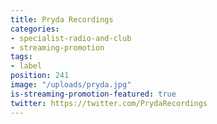 ```yaml
---
title: Pryda Recordings
categories:
- specialist-radio-and-club
- streaming-promotion
tags:
- label
position: 241
image: "/uploads/pryda.jpg"
is-streaming-promotion-featured: true
twitter: https://twitter.com/PrydaRecordings
---
```


